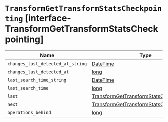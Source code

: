 # `TransformGetTransformStatsCheckpointing` [interface-TransformGetTransformStatsCheckpointing]

| Name | Type | Description |
| - | - | - |
| `changes_last_detected_at_string` | [DateTime](./DateTime.md) | &nbsp; |
| `changes_last_detected_at` | [long](./long.md) | &nbsp; |
| `last_search_time_string` | [DateTime](./DateTime.md) | &nbsp; |
| `last_search_time` | [long](./long.md) | &nbsp; |
| `last` | [TransformGetTransformStatsCheckpointStats](./TransformGetTransformStatsCheckpointStats.md) | &nbsp; |
| `next` | [TransformGetTransformStatsCheckpointStats](./TransformGetTransformStatsCheckpointStats.md) | &nbsp; |
| `operations_behind` | [long](./long.md) | &nbsp; |
